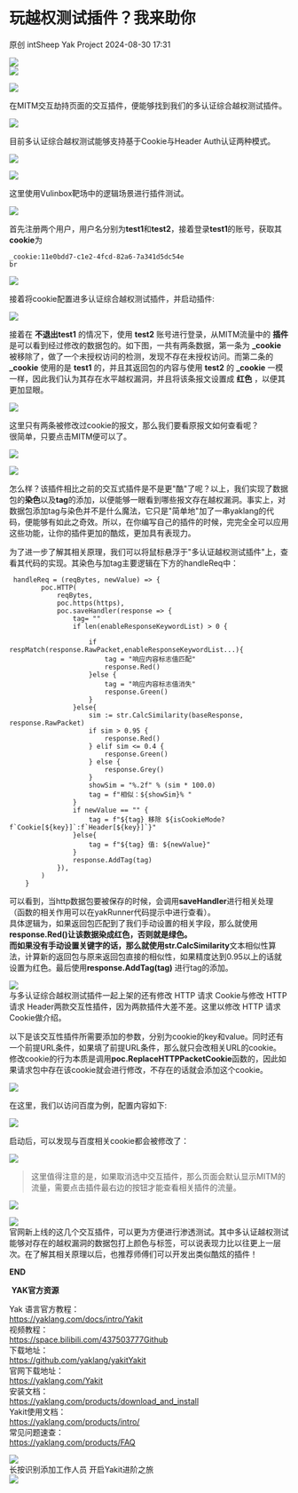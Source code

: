 #  玩越权测试插件？我来助你   
原创 intSheep  Yak Project   2024-08-30 17:31  
  
![](/articles/wechat2md-57d4b38fb5fac67b077017855ed50c43.gif)  
![](/articles/wechat2md-a4f2bfae3f0ef062eb864a5cf570c1a8.other)  
[](http://mp.weixin.qq.com/s?__biz=Mzk0MTM4NzIxMQ==&mid=2247520865&idx=1&sn=b56361be1d147e02733410b9be1a75b9&chksm=c2d1eec5f5a667d3f65a78c0837685809c036e8d55f7a5add58c177f2d6a57de949dd416fb86&scene=21#wechat_redirect)  
  
![](/articles/wechat2md-7709f2e0b02ccd8287c1260685352f0f.png)  
  
在MITM交互劫持页面的交互插件，便能够找到我们的多认证综合越权测试插件。  
  
![](/articles/wechat2md-e87cc15527860ebb0e8715d50e7a4e3e.png)  
  
目前多认证综合越权测试能够支持基于Cookie与Header Auth认证两种模式。  
  
![](/articles/wechat2md-d63d1afa3a4fcd0aa8c32791bb08d61b.png)  
  
![](/articles/wechat2md-c25965cb24b83218ea0f395a42da2566.png)  
  
这里使用Vulinbox靶场中的逻辑场景进行插件测试。  
  
![](/articles/wechat2md-168c6ca4dcfd3ad96a6483b28a430700.png)  
  
  
首先注册两个用户，用户名分别为**test1**和**test2**，接着登录**test1**的账号，获取其**cookie**为   
```
_cookie:11e0bdd7-c1e2-4fcd-82a6-7a341d5dc54e
br
```  
  
![](/articles/wechat2md-e1b93721379a19ecf0ef753fb32faa28.png)  
  
接着将cookie配置进多认证综合越权测试插件，并启动插件:  
  
![](/articles/wechat2md-a0fde05fa4a20c9572ac72ee675bcb7c.png)  
  
  
接着在 **不退出test1** 的情况下，使用 **test2** 账号进行登录，从MITM流量中的 **插件** 是可以看到经过修改的数据包的。如下图，一共有两条数据，第一条为 **_cookie** 被移除了，做了一个未授权访问的检测，发现不存在未授权访问。而第二条的 **_cookie** 使用的是 **test1** 的，并且其返回包的内容与使用 **test2** 的 **_cookie** 一模一样，因此我们认为其存在水平越权漏洞，并且将该条报文设置成 **红色** ，以便其更加显眼。  
  
![](/articles/wechat2md-a9287ed0266b72f356d3d5940f3fb9d5.png)  
  
这里只有两条被修改过cookie的报文，那么我们要看原报文如何查看呢？  
很简单，只要点击MITM便可以了。  
  
![](/articles/wechat2md-6000b3f7d7f5580a7cefc0647e10e0b7.png)  
  
  
![](/articles/wechat2md-397689b9ae494d9a5de8c9e0c20b07f9.png)  
  
怎么样？该插件相比之前的交互式插件是不是更"酷"了呢？以上，我们实现了数据包的**染色**以及**tag**的添加，以便能够一眼看到哪些报文存在越权漏洞。事实上，对数据包添加tag与染色并不是什么魔法，它只是"简单地"加了一串yaklang的代码，便能够有如此之奇效。所以，在你编写自己的插件的时候，完完全全可以应用这些功能，让你的插件更加的酷炫，更加具有表现力。  
  
为了进一步了解其相关原理，我们可以将鼠标悬浮于"多认证越权测试插件"上，查看其代码的实现。其染色与加tag主要逻辑在下方的handleReq中：  
```
 handleReq = (reqBytes, newValue) => {
        poc.HTTP(
            reqBytes,
            poc.https(https),
            poc.saveHandler(response => {
                tag= ""
                if len(enableResponseKeywordList) > 0 {

                    if respMatch(response.RawPacket,enableResponseKeywordList...){
                        tag = "响应内容标志值匹配"
                        response.Red()
                    }else {
                        tag = "响应内容标志值消失"
                        response.Green()
                    }
                }else{
                    sim := str.CalcSimilarity(baseResponse, response.RawPacket)
                    if sim > 0.95 {
                        response.Red()
                    } elif sim <= 0.4 {
                        response.Green()
                    } else {
                        response.Grey()
                    }
                    showSim = "%.2f" % (sim * 100.0)
                    tag = f"相似：${showSim}% "
                }
                if newValue == "" {
                    tag = f"${tag} 移除 ${isCookieMode? f`Cookie[${key}]`:f`Header[${key}]`}"
                }else{
                    tag = f"${tag} 值: ${newValue}"
                }
                response.AddTag(tag)
            }), 
        )
    }

```  
  
可以看到，当http数据包要被保存的时候，会调用**saveHandler**进行相关处理（函数的相关作用可以在yakRunner代码提示中进行查看）。  
具体逻辑为，如果返回包匹配到了我们手动设置的相关字段，那么就使用**response.Red()**让该数据染成红色，否则就是绿色。  
而如果没有手动设置关键字的话，那么就使用**str.CalcSimilarity**文本相似性算法，计算新的返回包与原来返回包直接的相似性，如果精度达到0.95以上的话就设置为红色。最后使用**response.AddTag(tag)** 进行tag的添加。  
  
![](/articles/wechat2md-deec0737b462cea36b947e8d29314aad.png)  
与多认证综合越权测试插件一起上架的还有修改 HTTP 请求 Cookie与修改 HTTP 请求 Header两款交互性插件，因为两款插件大差不差。这里以修改 HTTP 请求 Cookie做介绍。  
  
以下是该交互性插件所需要添加的参数，分别为cookie的key和value。同时还有一个前提URL条件，如果填了前提URL条件，那么就只会改相关URL的cookie。修改cookie的行为本质是调用**poc.ReplaceHTTPPacketCookie**函数的，因此如果请求包中存在该cookie就会进行修改，不存在的话就会添加这个cookie。  
  
![](/articles/wechat2md-6fab4a3b31bfa0ba64855915eebe2d4b.png)  
  
在这里，我们以访问百度为例，配置内容如下:  
  
![](/articles/wechat2md-d2afd0627d4b19c0c67d4eb2495355cc.png)  
  
启动后，可以发现与百度相关cookie都会被修改了：  
  
![](/articles/wechat2md-72e6ad634da34a06160b5d282dd98116.png)  
> 这里值得注意的是，如果取消选中交互插件，那么页面会默认显示MITM的流量，需要点击插件最右边的按钮才能查看相关插件的流量。  
  
  
![](/articles/wechat2md-2e221840dfad326b136f71cdf7427fb9.png)    
  
![](/articles/wechat2md-178404567bd5369ce0ce41ff7c7dbf21.png)  
官网新上线的这几个交互插件，可以更为方便进行渗透测试。其中多认证越权测试能够对存在的越权漏洞的数据包打上颜色与标签，可以说表现力比以往更上一层次。在了解其相关原理以后，也推荐师傅们可以开发出类似酷炫的插件！  
  
  
  
**END**  
  
  
  
 **YAK官方资源**  
  
  
Yak 语言官方教程：  
https://yaklang.com/docs/intro/Yakit   
视频教程：  
https://space.bilibili.com/437503777Github  
下载地址：  
https://github.com/yaklang/yakitYakit  
官网下载地址：  
https://yaklang.com/Yakit  
安装文档：  
https://yaklang.com/products/download_and_install  
Yakit使用文档：  
https://yaklang.com/products/intro/  
常见问题速查：  
https://yaklang.com/products/FAQ  
  
![](/articles/wechat2md-85062b6e6c63b9d9d17d1e2a5ca2ec01.other)  
长按识别添加工作人员
开启Yakit进阶之旅  
![](/articles/wechat2md-14665f86963c7c123b43378ebc55bb0f.other)
  